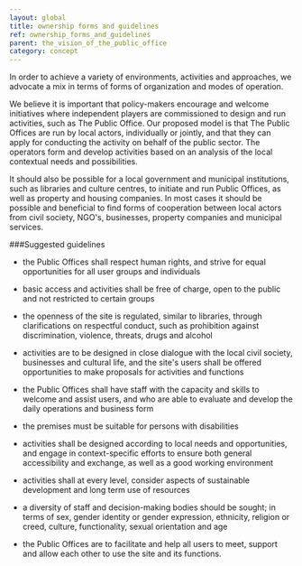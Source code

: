 ```yaml
---
layout: global
title: ownership forms and guidelines
ref: ownership_forms_and_guidelines
parent: the_vision_of_the_public_office
category: concept
---
```


In order to achieve a variety of environments, activities and approaches, we advocate a mix in terms of forms of organization and modes of operation.

We believe it is important that policy-makers encourage and welcome initiatives where independent players are commissioned to design and run activities, such as The Public Office. Our proposed model is that The Public Offices are run by local actors, individually or jointly, and that they can apply for conducting the activity on behalf of the public sector. The operators form and develop activities based on an analysis of the local contextual needs and possibilities.

It should also be possible for a local government and municipal institutions, such as libraries and culture centres, to initiate and run Public Offices, as well as property and housing companies. In most cases it should be possible and beneficial to find forms of cooperation between local actors from civil society, NGO's, businesses, property companies and municipal services.
		
###Suggested guidelines

* the Public Offices shall respect human rights, and strive for equal opportunities for all user groups and individuals

* basic access and activities shall be free of charge, open to the public and not restricted to certain groups

* the openness of the site is regulated, similar to libraries, through clarifications on respectful conduct, such as prohibition against discrimination, violence, threats, drugs and alcohol

* activities are to be designed in close dialogue with the local civil society, businesses and cultural life, and the site's users shall be offered opportunities to make proposals for activities and functions

* the Public Offices shall have staff with the capacity and skills to welcome and assist users, and who are able to evaluate and develop the daily operations and business form

* the premises must be suitable for persons with disabilities

* activities shall be designed according to local needs and opportunities, and engage in context-specific efforts to ensure both general accessibility and exchange, as well as a good working environment

* activities shall at every level, consider aspects of sustainable development and long term use of resources 

* a diversity of staff and decision-making bodies should be sought; in terms of sex, gender identity or gender expression, ethnicity, religion or creed, culture, functionality, sexual orientation and age

* the Public Offices are to facilitate and help all users to meet, support and allow each other to use the site and its functions.